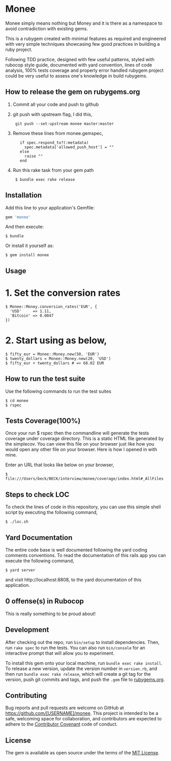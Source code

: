 # Monee

Monee simply means nothing but Money and it is there as a namespace to avoid contradiction with existing gems. 

This is a rubygem created with minimal features as required and engineered with very simple techniques showcasing few good practices in building a ruby project.

Following TDD practice, designed with few useful patterns, styled with rubocop style guide, documented with yard convention, lines of code analysis, 100% tests coverage and properly error handled rubygem project could be very useful to assess one's knowledge in build rubygems.

## How to release the gem on rubygems.org

1. Commit all your code and push to github

2. git push with upstream flag, I did this,

        git push --set-upstream monee master:master

3. Remove these lines from monee.gemspec,

          if spec.respond_to?(:metadata)
            spec.metadata['allowed_push_host'] = ""
          else
            raise ""
          end
          
4. Run this rake task from your gem path

        $ bundle exec rake release
        
## Installation

Add this line to your application's Gemfile:

```ruby
gem 'monee'
```

And then execute:

    $ bundle

Or install it yourself as:

    $ gem install monee

## Usage

# 1. Set the conversion rates

    $ Monee::Money.conversion_rates('EUR', {
      'USD'     => 1.11,
      'Bitcoin' => 0.0047
    })

# 2. Start using as below,

    $ fifty_eur = Monee::Money.new(50, 'EUR')
    $ twenty_dollars = Monee::Money.new(20, 'USD')
    $ fifty_eur + twenty_dollars # => 68.02 EUR

## How to run the test suite

Use the following commands to run the test suites

    $ cd monee
    $ rspec

## Tests Coverage(100%)

Once your run $ rspec then the commandline will generate the tests coverage under coverage directory. This is a static HTML file generated by the simplecov. You can view this file on your browser just like how you would open any other file on your browser. Here is how I opened in with mine.

Enter an URL that looks like below on your browser,

    $ file:///Users/beck/BECK/interview/monee/coverage/index.html#_AllFiles

## Steps to check LOC

To check the lines of code in this repository, you can use this simple shell script by executing the following command,

    $ ./loc.sh

## Yard Documentation

The entire code base is well documented following the yard coding comments conventions. To read the documentation of this rails app you can execute the following command,

    $ yard server

and visit http://localhost:8808, to the yard documentation of this application.

## 0 offense(s) in Rubocop

This is really something to be proud about!

## Development

After checking out the repo, run `bin/setup` to install dependencies. Then, run `rake spec` to run the tests. You can also run `bin/console` for an interactive prompt that will allow you to experiment.

To install this gem onto your local machine, run `bundle exec rake install`. To release a new version, update the version number in `version.rb`, and then run `bundle exec rake release`, which will create a git tag for the version, push git commits and tags, and push the `.gem` file to [rubygems.org](https://rubygems.org).

## Contributing

Bug reports and pull requests are welcome on GitHub at https://github.com/[USERNAME]/monee. This project is intended to be a safe, welcoming space for collaboration, and contributors are expected to adhere to the [Contributor Covenant](http://contributor-covenant.org) code of conduct.


## License

The gem is available as open source under the terms of the [MIT License](http://opensource.org/licenses/MIT).

